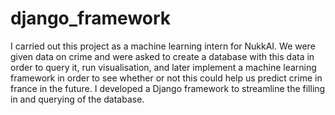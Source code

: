 # django_framework
I carried out this project as a machine learning intern for NukkAI. We were given data on crime and were asked to create a database with this data in order to query it, run visualisation, and later implement a machine learning framework in order to see whether or not this could help us predict crime in france in the future.
I developed a Django framework  to streamline the filling in and querying of the database.
